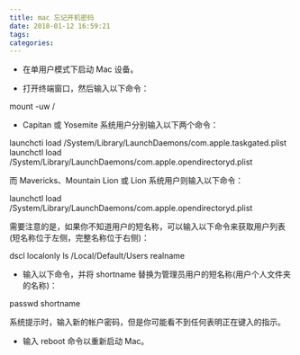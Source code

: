 ```yaml
---
title: mac 忘记开机密码
date: 2018-01-12 16:59:21
tags:
categories:
---
```


*  在单用户模式下启动 Mac 设备。

*  打开终端窗口，然后输入以下命令：

mount -uw /

*  Capitan 或 Yosemite 系统用户分别输入以下两个命令：

launchcti load /System/Library/LaunchDaemons/com.apple.taskgated.plist
launchctl load /System/Library/LaunchDaemons/com.apple.opendirectoryd.plist

而 Mavericks、Mountain Lion 或 Lion 系统用户则输入以下命令：

launchctl load /System/Library/LaunchDaemons/com.apple.opendirectoryd.plist

需要注意的是，如果你不知道用户的短名称，可以输入以下命令来获取用户列表(短名称位于左侧，完整名称位于右侧)：

dscl localonly ls /Local/Default/Users realname

*  输入以下命令，并将 shortname 替换为管理员用户的短名称(用户个人文件夹的名称)：

passwd shortname

系统提示时，输入新的帐户密码，但是你可能看不到任何表明正在键入的指示。

*  输入 reboot 命令以重新启动 Mac。

